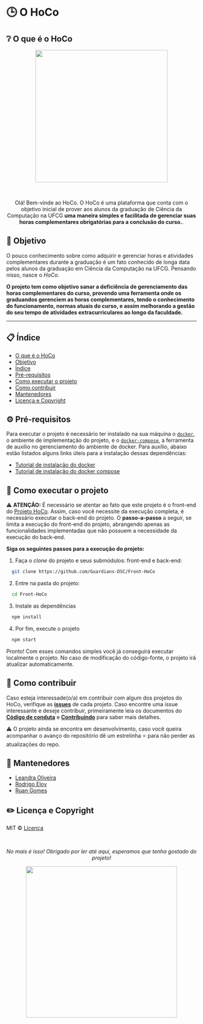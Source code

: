 # :clock3: O HoCo

## :grey_question: O que é o HoCo

<p align=center>
  <img width=350 src='https://user-images.githubusercontent.com/42751604/130678288-4c854469-6d06-4c23-ba23-c89b1fa7cde0.png'/>
</p>
<br/>

<div align='center'>
  <p>
  Olá! Bem-vinde ao HoCo. O HoCo é uma plataforma que conta com o objetivo inicial de  prover aos alunos da graduação de Ciência da Computação na UFCG <b> uma maneira simples e facilitada de gerenciar suas horas complementares obrigatórias para a conclusão do curso.</b>.
  </p>
</div>

## :dart: Objetivo

O pouco conhecimento sobre como adquirir e gerenciar horas e atividades complementares durante a graduação é um fato conhecido de longa data pelos alunos da graduação em Ciência da Computação na UFCG. Pensando nisso, nasce o _HoCo_.

**O projeto tem como objetivo sanar a deficiência de gerenciamento das horas complementares do curso, provendo uma ferramenta onde os graduandos gerenciem as horas complementares, tendo o conhecimento do funcionamento, normas atuais do curso, e assim melhorando a gestão do seu tempo de atividades extracurriculares ao longo da faculdade.**

---

## :clipboard: Índice

- [O que é o HoCo](#grey_question-o-que-é-o-hoco)
- [Objetivo](#dart-objetivo)
- [Índice](#clipboard-índice)
- [Pré-requisitos](#gear-pré-requisitos)
- [Como executar o projeto](#running-como-executar-o-projeto)
- [Como contribuir](#handshake-como-contribuir)
- [Mantenedores](#pushpin-mantenedores)
- [Licença e Copyright](#pencil2-licença-e-copyright)

## :gear: Pré-requisitos

Para executar o projeto é necessário ter instalado na sua máquina o [`docker`](https://docs.docker.com/get-docker/), o ambiente de implementação do projeto,  e o [`docker-compose`](https://docs.docker.com/compose/install/), a ferramenta de auxílio no gerenciamento do ambiente de docker. Para auxílio, abaixo estão listados alguns links úteis para a instalação dessas dependências:

- [Tutorial de instalação do docker](https://www.hostinger.com.br/tutoriais/install-docker-ubuntu)
- [Tutorial de instalação do docker compose](https://docs.docker.com/compose/install/)

## :running: Como executar o projeto

⚠️ **ATENÇÃO:** É necessário se atentar ao fato que este projeto é o front-end do  [Projeto HoCo](https://github.com/Guardians-DSC/HoCo). Assim, caso você necessite da execução completa, é necessário executar o back-end do projeto.
O **passo-a-passo** a seguir, se limita a execução do front-end do projeto, abrangendo apenas as funcionalidades implementadas que não possuem a necessidade da execução do back-end.


**Siga os seguintes passos para a execução do projeto:**

1. Faça o _clone_ do projeto e seus submódulos: front-end e back-end:

```bash
  git clone https://github.com/Guardians-DSC/Front-HoCo
```

2. Entre na pasta do projeto:

```bash
  cd Front-HoCo
```

3. Instale as dependências

```bash
  npm install
```

4. Por fim, execute o projeto

```bash
  npm start
```

Pronto! Com esses comandos simples você já conseguirá executar localmente o projeto. No caso de modificação do código-fonte, o projeto irá atualizar automaticamente.

## :handshake: Como contribuir

Caso esteja interessade(o/a) em contribuir com algum dos projetos do HoCo, verifique as [**issues**](https://github.com/Guardians-DSC/Front-HoCo/issues) de cada projeto. Caso encontre uma issue interessante e deseje contribuir, primeiramente leia os documentos do **[Código de conduta](https://github.com/Guardians-DSC/Front-HoCo/blob/main/CODE_OF_CONDUCT.md)** e **[Contribuindo](https://github.com/Guardians-DSC/Front-HoCo/blob/main/CONTRIBUTING.md)** para saber mais detalhes.

⚠️ O projeto ainda se encontra em desenvolvimento, caso você queira acompanhar o avanço do repositório dê um estrelinha ⭐ para não perder as atualizações do repo.

## :pushpin: Mantenedores

- [Leandra Oliveira](https://github.com/LeandraOS)
- [Rodrigo Eloy](https://github.com/RodrigoEC)
- [Ruan Gomes](https://github.com/RuanGOA)

## :pencil2: Licença e Copyright

MIT © [Licença](https://github.com/Guardians-DSC/Front-HoCo/blob/main/LICENSE)

<br/>
<div align=center>
  <p><i>No mais é isso! Obrigado por ler até aqui, esperamos que tenha gostado do projeto!</i></p>
  <img width=400 src='https://user-images.githubusercontent.com/42751604/125959482-99171781-d212-4bc2-af3c-1d0adcf813dd.gif'/>
</div>
